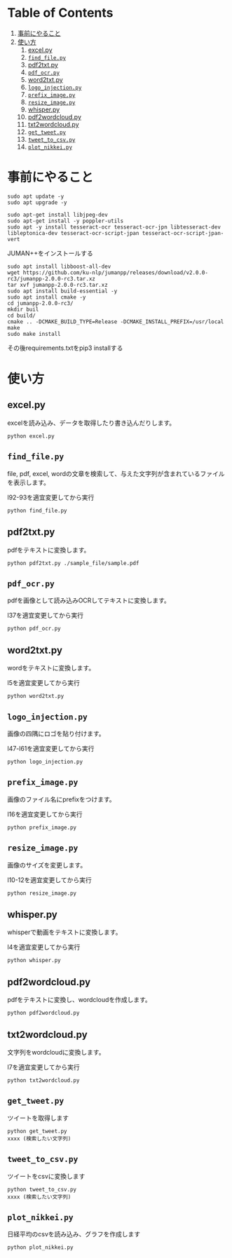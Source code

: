 
# Table of Contents

1.  [事前にやること](#org47a6e46)
2.  [使い方](#org5e68955)
    1.  [excel.py](#org8bd18e6)
    2.  [`find_file.py`](#org94f98fe)
    3.  [pdf2txt.py](#org5545407)
    4.  [`pdf_ocr.py`](#orgd0929d2)
    5.  [word2txt.py](#org19e2026)
    6.  [`logo_injection.py`](#org9e41156)
    7.  [`prefix_image.py`](#org6b967f5)
    8.  [`resize_image.py`](#orgb6c7797)
    9.  [whisper.py](#org0ab1ba6)
    10. [pdf2wordcloud.py](#org43f7fbc)
    11. [txt2wordcloud.py](#orga5a6fad)
    12. [`get_tweet.py`](#org9001f31)
    13. [`tweet_to_csv.py`](#orgbf0c1ff)
    14. [`plot_nikkei.py`](#org95956cb)


<a id="org47a6e46"></a>

# 事前にやること

    sudo apt update -y
    sudo apt upgrade -y

    sudo apt-get install libjpeg-dev
    sudo apt-get install -y poppler-utils
    sudo apt -y install tesseract-ocr tesseract-ocr-jpn libtesseract-dev libleptonica-dev tesseract-ocr-script-jpan tesseract-ocr-script-jpan-vert 

JUMAN++をインストールする

    sudo apt install libboost-all-dev
    wget https://github.com/ku-nlp/jumanpp/releases/download/v2.0.0-rc3/jumanpp-2.0.0-rc3.tar.xz
    tar xvf jumanpp-2.0.0-rc3.tar.xz
    sudo apt install build-essential -y
    sudo apt install cmake -y
    cd jumanpp-2.0.0-rc3/
    mkdir buil
    cd build/
    cmake .. -DCMAKE_BUILD_TYPE=Release -DCMAKE_INSTALL_PREFIX=/usr/local
    make
    sudo make install

その後requirements.txtをpip3 installする


<a id="org5e68955"></a>

# 使い方


<a id="org8bd18e6"></a>

## excel.py

excelを読み込み、データを取得したり書き込んだりします。

    python excel.py


<a id="org94f98fe"></a>

## `find_file.py`

file, pdf, excel, wordの文章を検索して、与えた文字列が含まれているファイルを表示します。

l92-93を適宜変更してから実行

    python find_file.py


<a id="org5545407"></a>

## pdf2txt.py

pdfをテキストに変換します。

    python pdf2txt.py ./sample_file/sample.pdf


<a id="orgd0929d2"></a>

## `pdf_ocr.py`

pdfを画像として読み込みOCRしてテキストに変換します。

l37を適宜変更してから実行

    python pdf_ocr.py


<a id="org19e2026"></a>

## word2txt.py

wordをテキストに変換します。

l5を適宜変更してから実行

    python word2txt.py


<a id="org9e41156"></a>

## `logo_injection.py`

画像の四隅にロゴを貼り付けます。

l47-l61を適宜変更してから実行

    python logo_injection.py


<a id="org6b967f5"></a>

## `prefix_image.py`

画像のファイル名にprefixをつけます。

l16を適宜変更してから実行

    python prefix_image.py


<a id="orgb6c7797"></a>

## `resize_image.py`

画像のサイズを変更します。

l10-12を適宜変更してから実行

    python resize_image.py


<a id="org0ab1ba6"></a>

## whisper.py

whisperで動画をテキストに変換します。

l4を適宜変更してから実行

    python whisper.py


<a id="org43f7fbc"></a>

## pdf2wordcloud.py

pdfをテキストに変換し、wordcloudを作成します。

    python pdf2wordcloud.py


<a id="orga5a6fad"></a>

## txt2wordcloud.py

文字列をwordcloudに変換します。

l7を適宜変更してから実行

    python txt2wordcloud.py


<a id="org9001f31"></a>

## `get_tweet.py`

ツイートを取得します

    python get_tweet.py
    xxxx (検索したい文字列)


<a id="orgbf0c1ff"></a>

## `tweet_to_csv.py`

ツイートをcsvに変換します

    python tweet_to_csv.py
    xxxx (検索したい文字列)


<a id="org95956cb"></a>

## `plot_nikkei.py`

日経平均のcsvを読み込み、グラフを作成します

    python plot_nikkei.py

